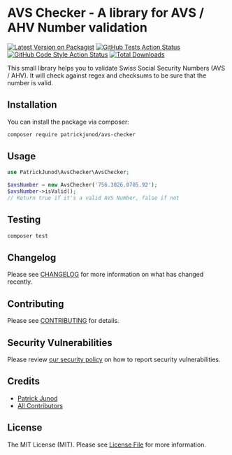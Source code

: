 # AVS Checker - A library for AVS / AHV Number validation

[![Latest Version on Packagist](https://img.shields.io/packagist/v/patrickjunod/avs-checker.svg?style=flat-square)](https://packagist.org/packages/patrickjunod/avs-checker)
[![GitHub Tests Action Status](https://img.shields.io/github/workflow/status/patrickjunod/avs-checker/run-tests?label=tests)](https://github.com/patrickjunod/avs-checker/actions?query=workflow%3Arun-tests+branch%3Amain)
[![GitHub Code Style Action Status](https://img.shields.io/github/workflow/status/patrickjunod/avs-checker/Check%20&%20fix%20styling?label=code%20style)](https://github.com/patrickjunod/avs-checker/actions?query=workflow%3A"Check+%26+fix+styling"+branch%3Amain)
[![Total Downloads](https://img.shields.io/packagist/dt/patrickjunod/avs-checker.svg?style=flat-square)](https://packagist.org/packages/patrickjunod/avs-checker)


This small library helps you to validate Swiss Social Security Numbers (AVS / AHV). It will check against regex and checksums to be sure that the number is valid.

## Installation

You can install the package via composer:

```bash
composer require patrickjunod/avs-checker
```

## Usage

```php
use PatrickJunod\AvsChecker\AvsChecker;

$avsNumber = new AvsChecker('756.3026.0705.92');
$avsNumber->isValid();
// Return true if it's a valid AVS Number, false if not
```

## Testing

```bash
composer test
```

## Changelog

Please see [CHANGELOG](CHANGELOG.md) for more information on what has changed recently.

## Contributing

Please see [CONTRIBUTING](.github/CONTRIBUTING.md) for details.

## Security Vulnerabilities

Please review [our security policy](../../security/policy) on how to report security vulnerabilities.

## Credits

- [Patrick Junod](https://github.com/PatrickJunod)
- [All Contributors](../../contributors)

## License

The MIT License (MIT). Please see [License File](LICENSE.md) for more information.
